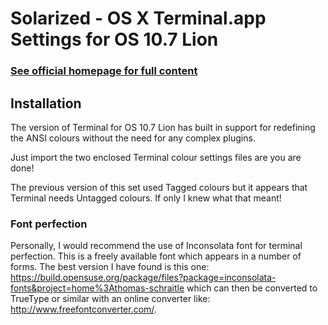 Solarized - OS X Terminal.app Settings for OS 10.7 Lion
=======================================================

### [See official homepage for full content](http://ethanschoonover.com/solarized)

Installation
------------

The version of Terminal for OS 10.7 Lion has built in support for redefining the ANSI colours without the need for
any complex plugins.

Just import the two enclosed Terminal colour settings files are you are done!

The previous version of this set used Tagged colours but it appears that Terminal needs Untagged colours.  If only I knew what that meant!

### Font perfection

Personally, I would recommend the use of Inconsolata font for terminal perfection.  This is a freely available font which appears in a number of forms.  The best version I have found is this one: <https://build.opensuse.org/package/files?package=inconsolata-fonts&project=home%3Athomas-schraitle> which can then be converted to TrueType or similar with an online converter like: <http://www.freefontconverter.com/>.